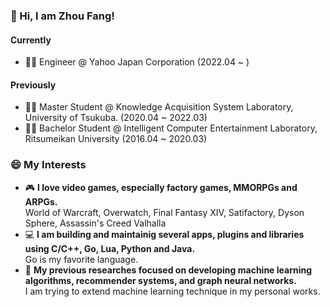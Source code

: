 ### 👋 Hi, I am Zhou Fang!

#### Currently
- :man_technologist: Engineer @ Yahoo Japan Corporation (2022.04 ~ )
#### Previously
- :man_student: Master Student @ Knowledge Acquisition System Laboratory, University of Tsukuba. (2020.04 ~ 2022.03)
- :man_student: Bachelor Student @ Intelligent Computer Entertainment Laboratory, Ritsumeikan University (2016.04 ~ 2020.03)

### 😄 My Interests
- :video_game: **I love video games, especially factory games, MMORPGs and ARPGs.**  
  World of Warcraft, Overwatch, Final Fantasy XIV, Satifactory, Dyson Sphere, Assassin's Creed Valhalla  
- :computer: **I am building and maintainig several apps, plugins and libraries using C/C++, Go, Lua, Python and Java.**  
  Go is my favorite language.
- :bookmark_tabs: **My previous researches focused on developing machine learning algorithms, recommender systems, and graph neural networks.**  
  I am trying to extend machine learning technique in my personal works.
